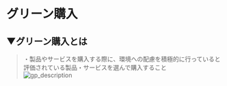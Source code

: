 # グリーン購入

## ▼グリーン購入とは
>・製品やサービスを購入する際に、環境への配慮を積極的に行っていると評価されている製品・サービスを選んで購入すること<br>
![gp_description](https://user-images.githubusercontent.com/81621944/229332380-a8395560-226c-4137-bef1-a8c276c7806e.jpg)<br>
<br>
